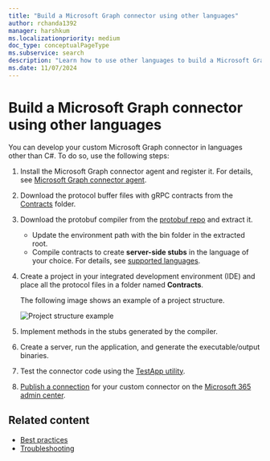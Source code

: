 ```yaml
---
title: "Build a Microsoft Graph connector using other languages"
author: rchanda1392
manager: harshkum
ms.localizationpriority: medium
doc_type: conceptualPageType
ms.subservice: search
description: "Learn how to use other languages to build a Microsoft Graph connector."
ms.date: 11/07/2024
---
```


# Build a Microsoft Graph connector using other languages

You can develop your custom Microsoft Graph connector in languages other than C\#. To do so, use the following steps:

1. Install the Microsoft Graph connector agent and register it. For details, see [Microsoft Graph connector agent](/MicrosoftSearch/graph-connector-agent).

2. Download the protocol buffer files with gRPC contracts from the [Contracts](https://github.com/microsoftgraph/msgraph-connectors-sdk/tree/main/Contracts) folder.

3. Download the protobuf compiler from the [protobuf repo](https://github.com/protocolbuffers/protobuf/releases) and extract it.

    * Update the environment path with the bin folder in the extracted root.
    * Compile contracts to create **server-side stubs** in the language of your choice. For details, see [supported languages](https://grpc.io/docs/languages/).

4. Create a project in your integrated development environment (IDE) and place all the protocol files in a folder named **Contracts**.

    The following image shows an example of a project structure.

    ![Project structure example](images/connectors-sdk/projectstructure.png)

5. Implement methods in the stubs generated by the compiler.

6. Create a server, run the application, and generate the executable/output binaries.

7. Test the connector code using the [TestApp utility](/graph/custom-connector-sdk-testapp).

8. [Publish a connection](/graph/custom-connector-sdk-publish) for your custom connector on the [Microsoft 365 admin center](https://admin.microsoft.com/adminportal/home#/MicrosoftSearch/Connectors/add).

## Related content

* [Best practices](/graph/custom-connector-sdk-best-practices)
* [Troubleshooting](/graph/custom-connector-sdk-troubleshooting)
